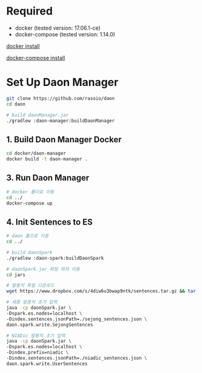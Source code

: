 # Required

- docker (tested version: 17.06.1-ce)
- docker-compose (tested version: 1.14.0)

[docker install](https://docs.docker.com/engine/installation/)

[docker-compose install](https://docs.docker.com/compose/install/)

# Set Up Daon Manager

```bash
git clone https://github.com/rasoio/daon
cd daon

# build daonManager.jar 
./gradlew :daon-manager:buildDaonManager
```

## 1. Build Daon Manager Docker

```bash
cd docker/daon-manager
docker build -t daon-manager .
```
## 3. Run Daon Manager

```bash
# docker 폴더로 이동
cd ../
docker-compose up
```

## 4. Init Sentences to ES

```bash
# daon 홈으로 이동
cd ../

# build daonSpark 
./gradlew :daon-spark:buildDaonSpark

# daonSpark.jar 파일 위치 이동
cd jars

# 말뭉치 파일 다운로드
wget https://www.dropbox.com/s/4diw6u3bwap9ntk/sentences.tar.gz && tar xvzf sentences.tar.gz && rm sentences.tar.gz

# 세종 말뭉치 초기 입력
java -cp daonSpark.jar \
-Dspark.es.nodes=localhost \
-Dindex.sentences.jsonPath=./sejong_sentences.json \
daon.spark.write.SejongSentences

# NIADic 말뭉치 초기 입력
java -cp daonSpark.jar \
-Dspark.es.nodes=localhost \
-Dindex.prefix=niadic \
-Dindex.sentences.jsonPath=./niadic_sentences.json \
daon.spark.write.UserSentences
```